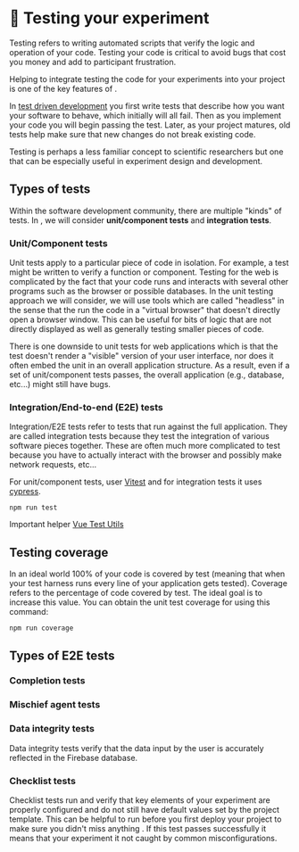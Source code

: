 # :lady_beetle: Testing your experiment

Testing refers to writing automated scripts that verify the logic and operation of your code. Testing your code is critical to avoid bugs that cost you money and add to participant frustration.

Helping to integrate testing the code for your experiments into your project is one of the key features of <SmileText/>.

In [test driven development](https://en.wikipedia.org/wiki/Test-driven_development) you first write tests that describe how you want your software to behave, which initially will all fail.  Then as you implement your code you will begin passing the test.  Later, as your project matures, old tests help make sure that new changes do not break existing code.

Testing is perhaps a less familiar concept to scientific researchers but one that can be especially useful in experiment design and development.

## Types of tests

Within the software development community, there are multiple "kinds" of tests.  In <SmileText/>, we will consider **unit/component tests** and **integration tests**.

### Unit/Component tests
Unit tests apply to a particular piece of code in isolation.  For example, a test might be written to verify a function or component.  Testing for the web is complicated by the fact that your code runs and interacts with several other programs such as the browser or possible databases.  In the unit testing approach we will consider, we will use tools which are called "headless" in the sense that the run the code in a "virtual browser" that doesn't directly open a browser window.  This can be useful for bits of logic that are not directly displayed as well as generally testing smaller pieces of code.

There is one downside to unit tests for web applications which is that the test doesn't render a "visible" version of your user interface, nor does it often embed the unit in an overall application structure.  As a result, even if a set of unit/component tests passes, the overall application (e.g., database, etc...) might still have bugs.

### Integration/End-to-end (E2E) tests
Integration/E2E tests refer to tests that run against the full application.  They are called integration tests because they test the integration of various software pieces together.  These are often much more complicated to test because you have to actually interact with the browser and possibly make network requests, etc...


For unit/component tests, <SmileText/> user [Vitest](https://vitest.dev) and for integration tests it uses [cypress](https://www.cypress.io).

```
npm run test
```

Important helper
[Vue Test Utils](https://test-utils.vuejs.org)

## Testing coverage

In an ideal world 100% of your code is covered by test (meaning that when your test harness runs every line of your application gets tested).  Coverage refers to the percentage of code covered by test.  The ideal goal is to increase this value.  You can obtain the unit test coverage for <SmileText/> using this command:

```
npm run coverage
```

## Types of E2E tests

### Completion tests

### Mischief agent tests

### Data integrity tests

Data integrity tests verify that the data input by the user is accurately reflected in the Firebase database.

### Checklist tests

Checklist tests run and verify that key elements of your experiment are properly configured and do not still have default values set by the <SmileText /> project template.  This can be helpful to run before you first deploy your project to make sure you didn't miss anything . If this test passes successfully it means that your experiment it not caught by common misconfigurations.
